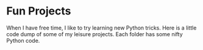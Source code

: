 # Fun Projects

When I have free time, I like to try learning new Python tricks. Here is a little code dump of some of my leisure projects. Each folder has some nifty Python code.

